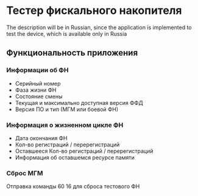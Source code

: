 # Тестер фискального накопителя
The description will be in Russian, since the application is implemented to test the device, which is available only in Russia
## Функциональность приложения
### Информации об ФН
* Серийный номер
* Фаза жизни ФН
* Состояние смены
* Текущая и максимально доступная версия ФФД 
* Версия ПО и тип (МГМ или боевой ФН)
### Информация о жизненном цикле ФН
* Дата окончания ФН
* Кол-во регистраций / перерегистраций
* Оставшееся Кол-во регистраций / перерегистраций
* Информация об оставшемся ресурсе памяти 
### Сброс МГМ
Отправка команды 60 16 для сброса тестового ФН